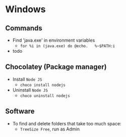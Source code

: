 # Windows
## Commands
* Find 'java.exe' in environment variables
  * `for %i in (java.exe) do @echo.   %~$PATH:i`
* todo

## Chocolatey (Package manager)
* Install `Node JS`
    * `choco install nodejs`
* Uninstall `Node JS`
    * `choco uninstall nodejs`

## Software
* To find and delete folders that take too much space:
    * `TreeSize Free`, run as Admin